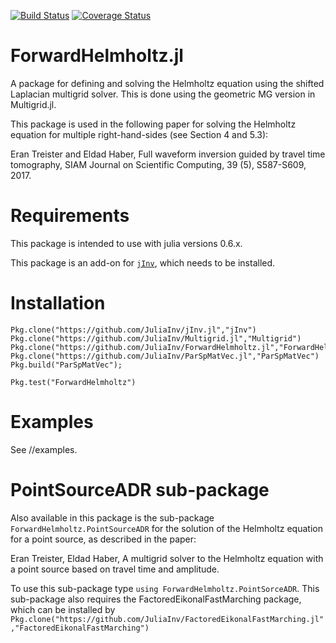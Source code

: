 [![Build Status](https://travis-ci.org/JuliaInv/ForwardHelmholtz.jl.svg?branch=master)](https://travis-ci.org/JuliaInv/ForwardHelmholtz.jl)
[![Coverage Status](https://coveralls.io/repos/github/JuliaInv/ForwardHelmholtz.jl/badge.svg?branch=master)](https://coveralls.io/github/JuliaInv/ForwardHelmholtz.jl?branch=master)

# ForwardHelmholtz.jl
A package for defining and solving the Helmholtz equation using the shifted Laplacian multigrid solver. 
This is done using the geometric MG version in Multigrid.jl.

This package is used in the following paper for solving the Helmholtz equation for multiple right-hand-sides (see Section 4 and 5.3):

Eran Treister and Eldad Haber, Full waveform inversion guided by travel time tomography, SIAM Journal on Scientific Computing, 39 (5), S587-S609, 2017.

# Requirements

This package is intended to use with julia versions 0.6.x.

This package is an add-on for [`jInv`](https://github.com/JuliaInv/jInv.jl), which needs to be installed. 

# Installation

```
Pkg.clone("https://github.com/JuliaInv/jInv.jl","jInv")
Pkg.clone("https://github.com/JuliaInv/Multigrid.jl","Multigrid")
Pkg.clone("https://github.com/JuliaInv/ForwardHelmholtz.jl","ForwardHelmholtz")
Pkg.clone("https://github.com/JuliaInv/ParSpMatVec.jl","ParSpMatVec")
Pkg.build("ParSpMatVec");

Pkg.test("ForwardHelmholtz")
```
# Examples
See //examples.

# PointSourceADR sub-package

Also available in this package is the sub-package `ForwardHelmholtz.PointSourceADR` for the solution of the Helmholtz equation for a point source, as described in the paper:

Eran Treister, Eldad Haber, A multigrid solver to the Helmholtz equation with a point source based on travel time and amplitude.

To use this sub-package type `using ForwardHelmholtz.PointSorceADR`. This sub-package also requires the FactoredEikonalFastMarching package, which can be installed by `Pkg.clone("https://github.com/JuliaInv/FactoredEikonalFastMarching.jl","FactoredEikonalFastMarching")`


